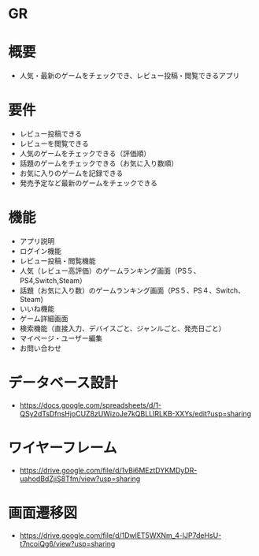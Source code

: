 # GR

# 概要
- 人気・最新のゲームをチェックでき、レビュー投稿・閲覧できるアプリ
# 要件
- レビュー投稿できる
- レビューを閲覧できる
- 人気のゲームをチェックできる（評価順）
- 話題のゲームをチェックできる（お気に入り数順）
- お気に入りのゲームを記録できる
- 発売予定など最新のゲームをチェックできる
# 機能
- アプリ説明
- ログイン機能
- レビュー投稿・閲覧機能
- 人気（レビュー高評価）のゲームランキング画面（PS５、PS4,Switch,Steam）
- 話題（お気に入り数）のゲームランキング画面（PS５、PS４、Switch、Steam)
- いいね機能
- ゲーム詳細画面
- 検索機能（直接入力、デバイスごと、ジャンルごと、発売日ごと）
- マイページ・ユーザー編集
- お問い合わせ

# データベース設計
- https://docs.google.com/spreadsheets/d/1-QSy2dTsDfnsHjoCUZ8zUWizoJe7kQBLLIRLKB-XXYs/edit?usp=sharing

# ワイヤーフレーム
- https://drive.google.com/file/d/1vBi6MEztDYKMDyDR-uahodBdZjiS8Tfm/view?usp=sharing

# 画面遷移図
- https://drive.google.com/file/d/1DwlET5WXNm_4-lJP7deHsU-t7ncoiQg6/view?usp=sharing
